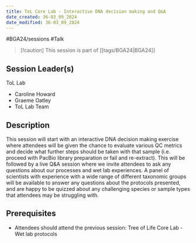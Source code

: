 ```yaml
---
title: ToL Core Lab - Interactive DNA decision making and Q&A
date_created: 36-03_09_2024
date_modified: 36-03_09_2024
---
```

#BGA24/sessions #Talk

> [!caution] This session is part of [[tags/BGA24|BGA24]]

## Session Leader(s)

ToL Lab
- Caroline Howard
- Graeme Oatley
- ToL Lab Team

## Description
This session will start with an interactive DNA decision making exercise where attendees will be given the chance to evaluate various QC metrics and decide what further steps should be taken with that sample (i.e. proceed with PacBio library preparation or fail and re-extract). 
This will be followed by a live Q&A session where we invite attendees to ask any questions about our processes and wet lab experiences. 
A panel of scientists with experience with a wide range of different taxonomic groups will be available to answer any questions about the protocols presented, and are happy to be quizzed about any challenging species or sample types that attendees may be struggling with.     

## Prerequisites

- Attendees should attend the previous session: Tree of Life Core Lab - Wet lab protocols
